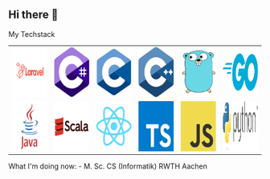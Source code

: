 ## Hi there 👋


My Techstack
<table>
  <tr>
    <td><img src="/assets/Laravel.svg" width="100" height="100"></td>
    <td><img src="/assets/c--4.svg" width="100" height="100"></td>
    <td><img src="/assets/c-1.svg" width="100" height="100"></td>
    <td><img src="/assets/c.svg" width="100" height="100"></td>
    <td><img src="/assets/go-8.svg" width="100" height="100"></td>
    <td><img src="/assets/golang-1.svg" width="100" height="100"></td>
  </tr>
  <tr>
    <td><img src="/assets/java.svg" width="100" height="100"></td>
    <td><img src="/assets/scala-original-wordmark.svg" width="100" height="100"></td>
    <td><img src="/assets/react-2.svg" width="100" height="100"></td>
    <td><img src="/assets/typescript.svg" width="100" height="100"></td>
    <td><img src="/assets/logo-javascript.svg" width="100" height="100"></td>
    <td><img src="/assets/python-3.svg" width="100" height="100"></td>
  </tr>
</table>
What I'm doing now:
- M. Sc. CS (Informatik) RWTH Aachen
